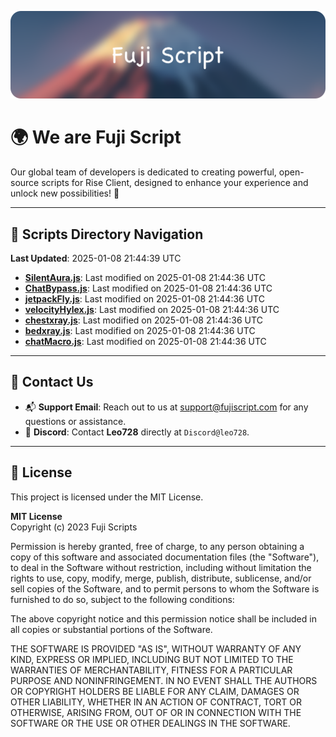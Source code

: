 ![Banner](.github/b.webp)

# 🌍 **We are Fuji Script**

Our global team of developers is dedicated to creating powerful, open-source scripts for Rise Client, designed to enhance your experience and unlock new possibilities! 🌟

---
<!-- SCRIPTS_NAVIGATION_START -->
## 📂 **Scripts Directory Navigation**

**Last Updated**: 2025-01-08 21:44:39 UTC

- **[SilentAura.js](scripts/SilentAura.js)**: Last modified on 2025-01-08 21:44:36 UTC
- **[ChatBypass.js](scripts/ChatBypass.js)**: Last modified on 2025-01-08 21:44:36 UTC
- **[jetpackFly.js](scripts/jetpackFly.js)**: Last modified on 2025-01-08 21:44:36 UTC
- **[velocityHylex.js](scripts/velocityHylex.js)**: Last modified on 2025-01-08 21:44:36 UTC
- **[chestxray.js](scripts/chestxray.js)**: Last modified on 2025-01-08 21:44:36 UTC
- **[bedxray.js](scripts/bedxray.js)**: Last modified on 2025-01-08 21:44:36 UTC
- **[chatMacro.js](scripts/chatMacro.js)**: Last modified on 2025-01-08 21:44:36 UTC

<!-- SCRIPTS_NAVIGATION_END -->

---

## 💬 **Contact Us**  
- 📬 **Support Email**: Reach out to us at [support@fujiscript.com](mailto:support@fujiscript.com) for any questions or assistance.  
- 💬 **Discord**: Contact **Leo728** directly at `Discord@leo728`.

---

## 📜 **License**

This project is licensed under the MIT License.  

**MIT License**  
Copyright (c) 2023 Fuji Scripts  

Permission is hereby granted, free of charge, to any person obtaining a copy of this software and associated documentation files (the "Software"), to deal in the Software without restriction, including without limitation the rights to use, copy, modify, merge, publish, distribute, sublicense, and/or sell copies of the Software, and to permit persons to whom the Software is furnished to do so, subject to the following conditions:  

The above copyright notice and this permission notice shall be included in all copies or substantial portions of the Software.  

THE SOFTWARE IS PROVIDED "AS IS", WITHOUT WARRANTY OF ANY KIND, EXPRESS OR IMPLIED, INCLUDING BUT NOT LIMITED TO THE WARRANTIES OF MERCHANTABILITY, FITNESS FOR A PARTICULAR PURPOSE AND NONINFRINGEMENT. IN NO EVENT SHALL THE AUTHORS OR COPYRIGHT HOLDERS BE LIABLE FOR ANY CLAIM, DAMAGES OR OTHER LIABILITY, WHETHER IN AN ACTION OF CONTRACT, TORT OR OTHERWISE, ARISING FROM, OUT OF OR IN CONNECTION WITH THE SOFTWARE OR THE USE OR OTHER DEALINGS IN THE SOFTWARE.  

